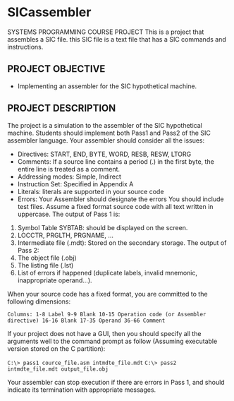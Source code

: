 # SICassembler
SYSTEMS PROGRAMMING COURSE PROJECT 
This is a project that assembles a SIC file. this SIC file is a text file that has a SIC commands and instructions.

## PROJECT OBJECTIVE
- Implementing an assembler for the SIC hypothetical machine.

## PROJECT DESCRIPTION
The project is a simulation to the assembler of the SIC hypothetical machine.
Students should implement both Pass1 and Pass2 of the SIC assembler language.
Your assembler should consider all the issues:
- Directives: START, END, BYTE, WORD, RESB, RESW, LTORG
- Comments: If a source line contains a period (.) in the first byte, the entire
line is treated as a comment.
- Addressing modes: Simple, Indirect
- Instruction Set: Specified in Appendix A
- Literals: literals are supported in your source code
- Errors: Your Assembler should designate the errors
You should include test files. Assume a fixed format source code with all text
written in uppercase. The output of Pass 1 is:

1. Symbol Table SYBTAB: should be displayed on the screen.
2. LOCCTR, PRGLTH, PRGNAME, ...
3. Intermediate file (.mdt): Stored on the secondary storage.
The output of Pass 2:
1. The object file (.obj)
2. The listing file (.lst)
3. List of errors if happened (duplicate labels, invalid mnemonic,
inappropriate operand...).

When your source code has a fixed format, you are committed to the following
dimensions:

`Columns: 1-8 Label
  9-9 Blank
  10-15 Operation code (or Assembler directive)
  16-16 Blank
  17-35 Operand
  36-66 Comment`
  
If your project does not have a GUI, then you should specify all the arguments well
to the command prompt as follow (Assuming executable version stored on the C
partition):

  `C:\> pass1 cource_file.asm intmdte_file.mdt`
  `C:\> pass2 intmdte_file.mdt output_file.obj`
  
Your assembler can stop execution if there are errors in Pass 1, and should indicate
its termination with appropriate messages.
